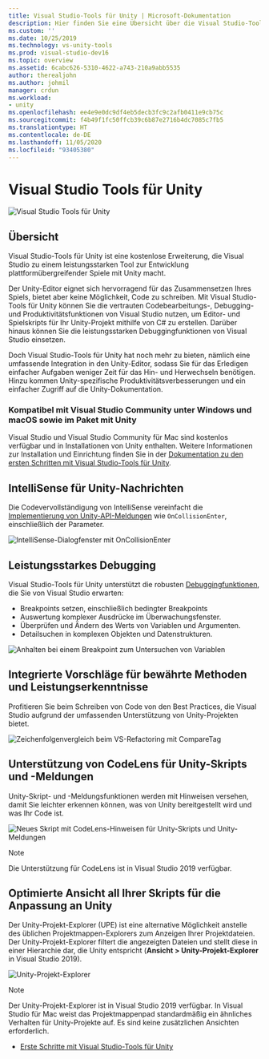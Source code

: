 ```yaml
---
title: Visual Studio-Tools für Unity | Microsoft-Dokumentation
description: Hier finden Sie eine Übersicht über die Visual Studio-Tools für Unity. Dabei handelt es sich um eine kostenlose Visual Studio-Erweiterung, die Sie dabei unterstützt, plattformübergreifende Spiele und Apps mit Unity zu entwickeln.
ms.custom: ''
ms.date: 10/25/2019
ms.technology: vs-unity-tools
ms.prod: visual-studio-dev16
ms.topic: overview
ms.assetid: 6cabc626-5310-4622-a743-210a9abb5535
author: therealjohn
ms.author: johmil
manager: crdun
ms.workload:
- unity
ms.openlocfilehash: ee4e9e0dc9df4eb5decb3fc9c2afb0411e9cb75c
ms.sourcegitcommit: f4b49f1fc50ffcb39c6b87e2716b4dc7085c7fb5
ms.translationtype: HT
ms.contentlocale: de-DE
ms.lasthandoff: 11/05/2020
ms.locfileid: "93405380"
---
```

# <a name="visual-studio-tools-for-unity"></a>Visual Studio Tools für Unity
![Visual Studio Tools für Unity](../media/hero.png)

## <a name="overview"></a>Übersicht
Visual Studio-Tools für Unity ist eine kostenlose Erweiterung, die Visual Studio zu einem leistungsstarken Tool zur Entwicklung plattformübergreifender Spiele mit Unity macht.

Der Unity-Editor eignet sich hervorragend für das Zusammensetzen Ihres Spiels, bietet aber keine Möglichkeit, Code zu schreiben. Mit Visual Studio-Tools für Unity können Sie die vertrauten Codebearbeitungs-, Debugging- und Produktivitätsfunktionen von Visual Studio nutzen, um Editor- und Spielskripts für Ihr Unity-Projekt mithilfe von C# zu erstellen. Darüber hinaus können Sie die leistungsstarken Debuggingfunktionen von Visual Studio einsetzen.

Doch Visual Studio-Tools für Unity hat noch mehr zu bieten, nämlich eine umfassende Integration in den Unity-Editor, sodass Sie für das Erledigen einfacher Aufgaben weniger Zeit für das Hin- und Herwechseln benötigen. Hinzu kommen Unity-spezifische Produktivitätsverbesserungen und ein einfacher Zugriff auf die Unity-Dokumentation.

### <a name="compatible-with-visual-studio-community-on-windows-and-macos-and-bundled-with-unity"></a>Kompatibel mit Visual Studio Community unter Windows und macOS sowie im Paket mit Unity
Visual Studio und Visual Studio Community für Mac sind kostenlos verfügbar und in Installationen von Unity enthalten. Weitere Informationen zur Installation und Einrichtung finden Sie in der [Dokumentation zu den ersten Schritten mit Visual Studio-Tools für Unity](getting-started-with-visual-studio-tools-for-unity.md).

## <a name="intellisense-for-unity-messages"></a>IntelliSense für Unity-Nachrichten
Die Codevervollständigung von IntelliSense vereinfacht die [Implementierung von Unity-API-Meldungen](using-visual-studio-tools-for-unity.md#intellisense-for-unity-api-messages) wie `OnCollisionEnter`, einschließlich der Parameter.

![IntelliSense-Dialogfenster mit OnCollisionEnter](../media/vs/intellisense-example.png)

## <a name="superior-debugging"></a>Leistungsstarkes Debugging
Visual Studio-Tools für Unity unterstützt die robusten [Debuggingfunktionen](using-visual-studio-tools-for-unity.md#unity-debugging), die Sie von Visual Studio erwarten:

* Breakpoints setzen, einschließlich bedingter Breakpoints
* Auswertung komplexer Ausdrücke im Überwachungsfenster.
* Überprüfen und Ändern des Werts von Variablen und Argumenten.
* Detailsuchen in komplexen Objekten und Datenstrukturen.

![Anhalten bei einem Breakpoint zum Untersuchen von Variablen](../media/vs/debugging-inspecting.png)

## <a name="integrated-suggestions-for-best-practices-and-performance-insights"></a>Integrierte Vorschläge für bewährte Methoden und Leistungserkenntnisse
Profitieren Sie beim Schreiben von Code von den Best Practices, die Visual Studio aufgrund der umfassenden Unterstützung von Unity-Projekten bietet.

![Zeichenfolgenvergleich beim VS-Refactoring mit CompareTag](../media/vs/unity-diagnostics.png)

## <a name="codelens-support-for-unity-scripts-and-messages"></a>Unterstützung von CodeLens für Unity-Skripts und -Meldungen
Unity-Skript- und -Meldungsfunktionen werden mit Hinweisen versehen, damit Sie leichter erkennen können, was von Unity bereitgestellt wird und was Ihr Code ist.

 ![Neues Skript mit CodeLens-Hinweisen für Unity-Skripts und Unity-Meldungen](../media/vs/codelens-support.png)

> [!NOTE]
> Die Unterstützung für CodeLens ist in Visual Studio 2019 verfügbar.

## <a name="optimized-view-of-all-your-scripts-to-match-unity"></a>Optimierte Ansicht all Ihrer Skripts für die Anpassung an Unity
Der Unity-Projekt-Explorer (UPE) ist eine alternative Möglichkeit anstelle des üblichen Projektmappen-Explorers zum Anzeigen Ihrer Projektdateien. Der Unity-Projekt-Explorer filtert die angezeigten Dateien und stellt diese in einer Hierarchie dar, die Unity entspricht (**Ansicht > Unity-Projekt-Explorer** in Visual Studio 2019).

![Unity-Projekt-Explorer](../media/vs/unity-project-explorer.png)

> [!NOTE]
> Der Unity-Projekt-Explorer ist in Visual Studio 2019 verfügbar. In Visual Studio für Mac weist das Projektmappenpad standardmäßig ein ähnliches Verhalten für Unity-Projekte auf. Es sind keine zusätzlichen Ansichten erforderlich.

* [Erste Schritte mit Visual Studio-Tools für Unity](getting-started-with-visual-studio-tools-for-unity.md)
